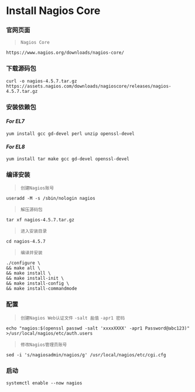 # Install Nagios Core

### 官网页面
>`Nagios Core`
```shell
https://www.nagios.org/downloads/nagios-core/
```

### 下载源码包
```shell
curl -o nagios-4.5.7.tar.gz https://assets.nagios.com/downloads/nagioscore/releases/nagios-4.5.7.tar.gz
```

### 安装依赖包
#### ***For EL7***
```shell
yum install gcc gd-devel perl unzip openssl-devel
```
#### ***For EL8***
```shell
yum install tar make gcc gd-devel openssl-devel
```

### 编译安装
>`创建Nagios账号`
```shell
useradd -M -s /sbin/nologin nagios
```
>`解压源码包`
```shell
tar xf nagios-4.5.7.tar.gz
```
>`进入安装目录`
```shell
cd nagios-4.5.7
```
>`编译并安装`
```shell
./configure \
&& make all \
&& make install \
&& make install-init \
&& make install-config \
&& make install-commandmode
```

### 配置
>`创建Nagios Web认证文件`
>`-salt 盐值`
>`-apr1 密码`
```shell
echo "nagios:$(openssl passwd -salt 'xxxxXXXX' -apr1 Password@abc123)" >/usr/local/nagios/etc/auth.users
```
>`修改Nagios管理员账号`
```shell
sed -i 's/nagiosadmin/nagios/g' /usr/local/nagios/etc/cgi.cfg
```

### 启动
```shell
systemctl enable --now nagios
```

